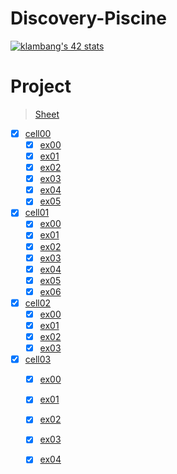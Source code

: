 # Discovery-Piscine

[![klambang's 42 stats](https://badge42.vercel.app/api/v2/cl5ql4w6v002509jwrt915z1r/stats?cursusId=3&coalitionId=piscine)](https://github.com/JaeSeoKim/badge42)

# Project
> [Sheet]()

- [x] [cell00](./cell00/)
  - [x] [ex00](./cell00/ex00/)
  - [x] [ex01](./cell00/ex01/)
  - [x] [ex02](./cell00/ex02/)
  - [x] [ex03](./cell00/ex03/)
  - [x] [ex04](./cell00/ex04/)
  - [x] [ex05](./cell00/ex05/)
- [x] [cell01](./cell01/)
  - [x] [ex00](./cell01/ex00/)
  - [x] [ex01](./cell01/ex01/)
  - [x] [ex02](./cell01/ex02/)
  - [x] [ex03](./cell01/ex03/)
  - [x] [ex04](./cell01/ex04/)
  - [x] [ex05](./cell01/ex05/)
  - [x] [ex06](./cell01/ex06/)
- [x] [cell02](./cell02/)
  - [x] [ex00](./cell02/ex00/)
  - [x] [ex01](./cell02/ex01/)
  - [x] [ex02](./cell02/ex02/)
  - [x] [ex03](./cell02/ex03/)
- [x] [cell03](./cell03/)
  - [x] [ex00](./cell03/ex00/)
  - [x] [ex01](./cell03/ex01/)
  - [x] [ex02](./cell03/ex02/)
  - [x] [ex03](./cell03/ex03/)
  - [x] [ex04](./cell03/ex04/)

